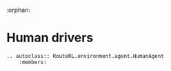 :orphan:

# Human drivers

```{eval-rst}
.. autoclass:: RouteRL.environment.agent.HumanAgent
    :members:
```